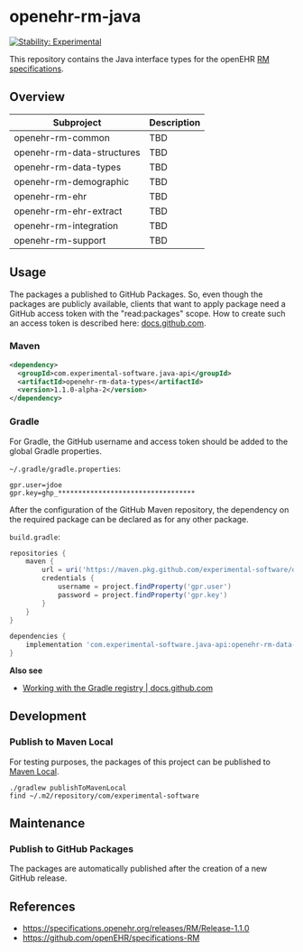 # openehr-rm-java

[![Stability: Experimental](https://masterminds.github.io/stability/experimental.svg)](https://masterminds.github.io/stability/experimental.html)

This repository contains the Java interface types for the openEHR [RM specifications](https://specifications.openehr.org/releases/RM).

## Overview

| **Subproject**             | **Description** |
|----------------------------|-----------------|
| openehr-rm-common          | TBD             |
| openehr-rm-data-structures | TBD             |
| openehr-rm-data-types      | TBD             |
| openehr-rm-demographic     | TBD             |
| openehr-rm-ehr             | TBD             |
| openehr-rm-ehr-extract     | TBD             |
| openehr-rm-integration     | TBD             |
| openehr-rm-support         | TBD             |

## Usage

The packages a published to GitHub Packages.
So, even though the packages are publicly available, clients that want to apply package need a GitHub access token with the "read:packages" scope.
How to create such an access token is described here: [docs.github.com](https://docs.github.com/en/authentication/keeping-your-account-and-data-secure/creating-a-personal-access-token).

### Maven

```xml
<dependency>
  <groupId>com.experimental-software.java-api</groupId>
  <artifactId>openehr-rm-data-types</artifactId>
  <version>1.1.0-alpha-2</version>
</dependency>
```

### Gradle

For Gradle, the GitHub username and access token should be added to the global Gradle properties.

`~/.gradle/gradle.properties`:

```text
gpr.user=jdoe
gpr.key=ghp_**********************************
```

After the configuration of the GitHub Maven repository, the dependency on the required package can be declared as for any other package.

`build.gradle`:

```groovy
repositories {
    maven {
        url = uri('https://maven.pkg.github.com/experimental-software/openehr-rm-java')
        credentials {
            username = project.findProperty('gpr.user')
            password = project.findProperty('gpr.key')
        }
    }
}

dependencies {
    implementation 'com.experimental-software.java-api:openehr-rm-data-types:1.1.0-alpha-2'
}
```

**Also see**

- [Working with the Gradle registry | docs.github.com](https://docs.github.com/en/packages/working-with-a-github-packages-registry/working-with-the-gradle-registry)

## Development

### Publish to Maven Local

For testing purposes, the packages of this project can be published to [Maven Local](https://www.baeldung.com/maven-local-repository).

```
./gradlew publishToMavenLocal
find ~/.m2/repository/com/experimental-software
```

## Maintenance

### Publish to GitHub Packages

The packages are automatically published after the creation of a new GitHub release.

## References

- https://specifications.openehr.org/releases/RM/Release-1.1.0
- https://github.com/openEHR/specifications-RM
